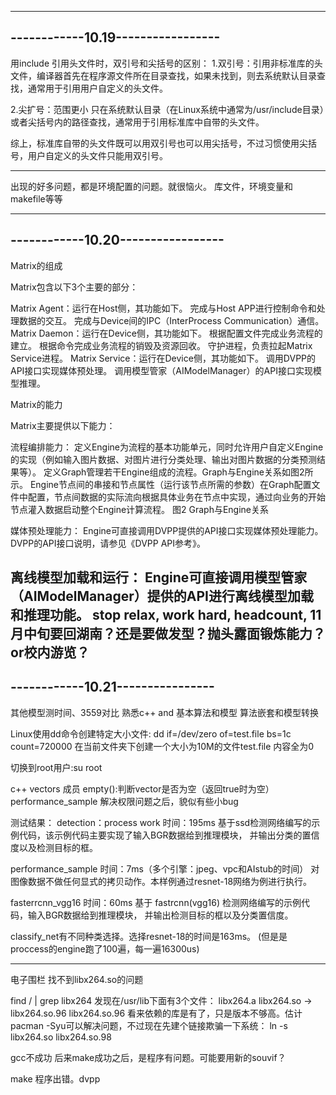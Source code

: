 ---------------------------------
------------10.19-----------------
---------------------------------

用include 引用头文件时，双引号和尖括号的区别： 
1.双引号：引用非标准库的头文件，编译器首先在程序源文件所在目录查找，如果未找到，则去系统默认目录查找，通常用于引用用户自定义的头文件。

2.尖扩号：范围更小
只在系统默认目录（在Linux系统中通常为/usr/include目录）或者尖括号内的路径查找，通常用于引用标准库中自带的头文件。

综上，标准库自带的头文件既可以用双引号也可以用尖括号，不过习惯使用尖括号，用户自定义的头文件只能用双引号。

------------------------
出现的好多问题，都是环境配置的问题。就很恼火。
库文件，环境变量和makefile等等


---------------------------------
------------10.20-----------------
---------------------------------
Matrix的组成

Matrix包含以下3个主要的部分：

Matrix Agent：运行在Host侧，其功能如下。
完成与Host APP进行控制命令和处理数据的交互。
完成与Device间的IPC（InterProcess Communication）通信。
Matrix Daemon：运行在Device侧，其功能如下。
根据配置文件完成业务流程的建立。
根据命令完成业务流程的销毁及资源回收。
守护进程，负责拉起Matrix Service进程。
Matrix Service：运行在Device侧，其功能如下。
调用DVPP的API接口实现媒体预处理。
调用模型管家（AIModelManager）的API接口实现模型推理。

Matrix的能力

Matrix主要提供以下能力：

流程编排能力：
定义Engine为流程的基本功能单元，同时允许用户自定义Engine的实现（例如输入图片数据、对图片进行分类处理、输出对图片数据的分类预测结果等）。
定义Graph管理若干Engine组成的流程。Graph与Engine关系如图2所示。
Engine节点间的串接和节点属性（运行该节点所需的参数）在Graph配置文件中配置，节点间数据的实际流向根据具体业务在节点中实现，通过向业务的开始节点灌入数据启动整个Engine计算流程。
图2 Graph与Engine关系

媒体预处理能力：
Engine可直接调用DVPP提供的API接口实现媒体预处理能力。DVPP的API接口说明，请参见《DVPP API参考》。

离线模型加载和运行：
Engine可直接调用模型管家（AIModelManager）提供的API进行离线模型加载和推理功能。
stop relax, work hard, headcount, 11月中旬要回湖南？还是要做发型？抛头露面锻炼能力？or校内游览？
---------------------------------
------------10.21----------------
---------------------------------
其他模型测时间、3559对比
熟悉c++ and 基本算法和模型
算法嵌套和模型转换


Linux使用dd命令创建特定大小文件:
dd if=/dev/zero of=test.file bs=1c count=720000
在当前文件夹下创建一个大小为10M的文件test.file 内容全为0


切换到root用户:su root

c++ vectors 成员 empty():判断vector是否为空（返回true时为空）
performance_sample 解决权限问题之后，貌似有些小bug


测试结果：
detection：process work 时间：195ms
基于ssd检测网络编写的示例代码，该示例代码主要实现了输入BGR数据给到推理模块， 并输出分类的置信度以及检测目标的框。

performance_sample 时间：7ms（多个引擎：jpeg、vpc和AIstub的时间）
对图像数据不做任何显式的拷贝动作。本样例通过resnet-18网络为例进行执行。

fasterrcnn_vgg16 时间：60ms
基于 fastrcnn(vgg16) 检测网络编写的示例代码，输入BGR数据给到推理模块， 并输出检测目标的框以及分类置信度。

classify_net有不同种类选择。选择resnet-18的时间是163ms。    (但是是proccess的engine跑了100遍，每一遍16300us)





------------------------------------
电子围栏
找不到libx264.so的问题

find / | grep libx264
发现在/usr/lib下面有3个文件：
libx264.a
libx264.so -> libx264.so.96
libx264.so.96
看来依赖的库是有了，只是版本不够高。估计pacman -Syu可以解决问题，不过现在先建个链接欺骗一下系统：
ln -s libx264.so libx264.so.98

gcc不成功
后来make成功之后，是程序有问题。可能要用新的souvif？

make 程序出错。dvpp

